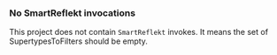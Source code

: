 ### No SmartReflekt invocations

This project does not contain `SmartReflekt` invokes. It means the set of SupertypesToFilters
should be empty.
